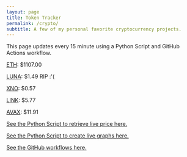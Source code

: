 ```yaml
---
layout: page
title: Token Tracker
permalink: /crypto/
subtitle: A few of my personal favorite cryptocurrency projects.
---
```


 This page updates every 15 minute using a Python Script and GitHub Actions workflow.


<!--BEGINCRYPTOINPUT-->
[ETH](https://smfxfc.github.io/crypto/eth.html): $1107.00

[LUNA](https://smfxfc.github.io/crypto/luna.html): $1.49 RIP :'(

[XNO](https://smfxfc.github.io/crypto/xno.html): $0.57

[LINK](https://smfxfc.github.io/crypto/link.html): $5.77

[AVAX](https://smfxfc.github.io/crypto/avax.html): $11.91

<!--ENDCRYPTOINPUT-->
 
 
[See the Python Script to retrieve live price here.](https://github.com/smfxfc/smfxfc.github.io/blob/master/src/get_cryptos.py)

[See the Python Script to create live graphs here.](https://github.com/smfxfc/smfxfc.github.io/blob/master/src/graph_crypto.py)

[See the GitHub workflows here.](https://github.com/smfxfc/smfxfc.github.io/blob/master/.github/workflows/)
